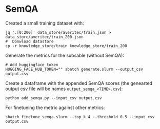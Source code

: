 # SemQA



Created a small training dataset with:
```terminal
jq '.[0:200]' data_store/averitec/train.json > data_store/averitec/train_200.json
#  Donwload datastore 
cp -r knowledge_store/train knowledge_store/train_200
```

Generate the metrics for the subsable (without SemQA):
```terminal
# Add huggingface token
HUGGING_FACE_HUB_TOKEN="" sbatch generate.slurm --output_csv output.csv
```

Create a dataframe with the appended SemQA scores (the genearted output csv file will be names `output_semqa_<TIME>.csv`): 
```terminal
python add_semqa.py --input_csv output.csv
```


For finetuning the metric against other metrics: 
```
sbatch finetune_semqa.slurm --top_k 4 --threshold 0.5 --input_csv output.csv 
```